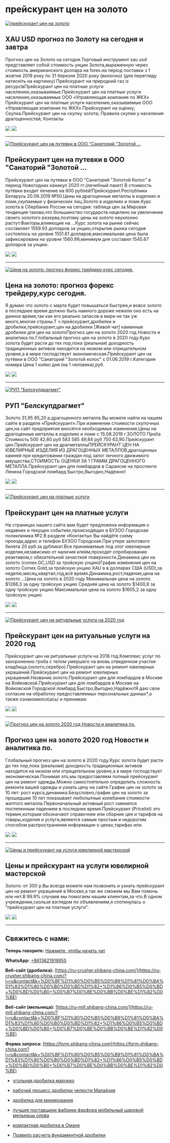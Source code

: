 # прейскурант цен на золото

<a href="https://swt.shibang-china.com/?l=ru&img&k=%D0%BF%D1%80%D0%B5%D0%B9%D1%81%D0%BA%D1%83%D1%80%D0%B0%D0%BD%D1%82+%D1%86%D0%B5%D0%BD+%D0%BD%D0%B0+%D0%B7%D0%BE%D0%BB%D0%BE%D1%82%D0%BE" target="_blank">![прейскурант цен на золото](http://static.shibang-china.com/all-800x300/1066.jpg)</a>

## XAU USD прогноз по Золоту на сегодня и завтра
Прогноз цен на Золото на сегодня.Торговый инструмент xau usd представляет собой стоимость унции Золота,выраженную через стоимость американского доллара на forex.на період поставки з 1 жовтня 2019 року по 31 березня 2020 року (включно) (для перегляду натисніть на картинку) Прейскурант на природний газ із ресурсівПрейскурант цен на платные услуги населению,оказываемые.Прейскурант цен на платные услуги населению,оказываемые ООО &#171;Управляющая компания по ЖКХ&#187; Прейскурант цен на платные услуги населению,оказываемые ООО &#171;Управляющая компания по ЖКХ&#187;.Прейскурант на оценку; Скупка.Прейскурант цен на скупку золота; Правила скупки у населения драгоценностей; Контакты


<a href="https://whatsapp.shibangsoft.com/WhatsApp.php" target="_blank" title="WhatsApp">![](http://static.shibang-china.com/icon/whatsapp.png)</a> <a href="https://swt.shibang-china.com/?l=ru&icon&k=%D0%BF%D1%80%D0%B5%D0%B9%D1%81%D0%BA%D1%83%D1%80%D0%B0%D0%BD%D1%82+%D1%86%D0%B5%D0%BD+%D0%BD%D0%B0+%D0%B7%D0%BE%D0%BB%D0%BE%D1%82%D0%BE" target="_blank">![](http://static.shibang-china.com/icon/chat-ru.png)</a>

---

<a href="https://swt.shibang-china.com/?l=ru&img&k=%D0%BF%D1%80%D0%B5%D0%B9%D1%81%D0%BA%D1%83%D1%80%D0%B0%D0%BD%D1%82+%D1%86%D0%B5%D0%BD+%D0%BD%D0%B0+%D0%B7%D0%BE%D0%BB%D0%BE%D1%82%D0%BE" target="_blank">![Прейскурант цен на путевки в ООО &quot;Санаторий &quot;Золотой …](http://static.shibang-china.com/all-800x300/63.jpg)</a>

## Прейскурант цен на путевки в ООО &quot;Санаторий &quot;Золотой …
Прейскурант цен на путевки в ООО &quot;Санаторий &quot;Золотой Колос&quot; в период Новогодних каникул 2020 гг.(лечебный пакет) В стоимость путёвки входит лечение на 600 рублей!Прейскурант.Республики Беларусь 20.09.2019 №50.Цены на драгоценные металлы в изделиях и ломе,скупаемые у физических лиц.Золото в изделиях и ломе.Курс золота в Сбербанке России на сегодня: таблица цен за.Мировая тенденция такова,что большинство государств нацелено на увеличение своего золотого резерва,поэтому цены на золото неуклонно растут.Факторы,влияющие на …Курс золота на рынке сейчас составляет 1559.93 долларов за унцию,открытие рынка сегодня состоялось на уровне 1551.61 долларов,максимальная цена была зафиксирована на уровне 1560.99,минимум дня составил 1545.67 долларов за унцию.


<a href="https://whatsapp.shibangsoft.com/WhatsApp.php" target="_blank" title="WhatsApp">![](http://static.shibang-china.com/icon/whatsapp.png)</a> <a href="https://swt.shibang-china.com/?l=ru&icon&k=%D0%BF%D1%80%D0%B5%D0%B9%D1%81%D0%BA%D1%83%D1%80%D0%B0%D0%BD%D1%82+%D1%86%D0%B5%D0%BD+%D0%BD%D0%B0+%D0%B7%D0%BE%D0%BB%D0%BE%D1%82%D0%BE" target="_blank">![](http://static.shibang-china.com/icon/chat-ru.png)</a>

---

<a href="https://swt.shibang-china.com/?l=ru&img&k=%D0%BF%D1%80%D0%B5%D0%B9%D1%81%D0%BA%D1%83%D1%80%D0%B0%D0%BD%D1%82+%D1%86%D0%B5%D0%BD+%D0%BD%D0%B0+%D0%B7%D0%BE%D0%BB%D0%BE%D1%82%D0%BE" target="_blank">![Цена на золото: прогноз форекс трейдеру,курс сегодня.](http://static.shibang-china.com/all-800x300/602.jpg)</a>

## Цена на золото: прогноз форекс трейдеру,курс сегодня.
Я думаю что золото с марта будет повышаться быстрее,и вовсе золото в последнее время должно быть намного дороже нежели оно есть на данное время,так как его реально запасов в мире не так уж много,многие страны.Т ч прейскурант,дробилки и дробилки,прейскурант,цен на дробилки [Живой чат] каменные дробилки для цен на золотоПрогноз цен на золото 2020 год Новости и аналитика по.Глобальный прогноз цен на золото в 2020 году.Курс золота будет расти до тех пор,пока (реальная) доходность традиционных активов находится на низком или отрицательном уровне,а в мире господствует экономическая.Прейскурант цен на путёвки в ООО &quot;Санаторий &quot;Золотой колос&quot; с 01.06.2019 г.Категория номера Цена 1 койко дня (на 1 человека),руб.


<a href="https://whatsapp.shibangsoft.com/WhatsApp.php" target="_blank" title="WhatsApp">![](http://static.shibang-china.com/icon/whatsapp.png)</a> <a href="https://swt.shibang-china.com/?l=ru&icon&k=%D0%BF%D1%80%D0%B5%D0%B9%D1%81%D0%BA%D1%83%D1%80%D0%B0%D0%BD%D1%82+%D1%86%D0%B5%D0%BD+%D0%BD%D0%B0+%D0%B7%D0%BE%D0%BB%D0%BE%D1%82%D0%BE" target="_blank">![](http://static.shibang-china.com/icon/chat-ru.png)</a>

---

<a href="https://swt.shibang-china.com/?l=ru&img&k=%D0%BF%D1%80%D0%B5%D0%B9%D1%81%D0%BA%D1%83%D1%80%D0%B0%D0%BD%D1%82+%D1%86%D0%B5%D0%BD+%D0%BD%D0%B0+%D0%B7%D0%BE%D0%BB%D0%BE%D1%82%D0%BE" target="_blank">![РУП &quot;Белскупдрагмет&quot;](http://static.shibang-china.com/all-800x300/566.jpg)</a>

## РУП &quot;Белскупдрагмет&quot;
Золото 31,95 85,20 р.драгоценного металла Вы можете найти на нашем сайте в разделе &#171;Прейскурант&#187;.При изменении стоимости скупочных цен,на сайт предприятия вносятся необходимые изменения.Цены на драгоценные металлы в изделиях и ломе с 15.08.2019 г.ЗОЛОТО Проба Стоимость 500 42,60 руб 583 585 49,84 руб 750 63,90.Прейскурант цен.Прейскурант цен на драгметаллыПРЕЙСКУРАНТ ЦЕН НА ЮВЕЛИРНЫЕ ИЗДЕЛИЯ ИЗ ДРАГОЦЕННЫХ МЕТАЛЛОВ,драгоценных камней при кредитовании граждан под залог личного движимого имущества,СТОИМОСТЬ ОЦЕНКИ ЗА 1 ГРАММ ДРАГОЦЕННОГО МЕТАЛЛА.Прейскурант цен для ломбардов в Саранске на проспекте Ленина Городской ломбард Быстро,Выгодно,Надёжно!


<a href="https://whatsapp.shibangsoft.com/WhatsApp.php" target="_blank" title="WhatsApp">![](http://static.shibang-china.com/icon/whatsapp.png)</a> <a href="https://swt.shibang-china.com/?l=ru&icon&k=%D0%BF%D1%80%D0%B5%D0%B9%D1%81%D0%BA%D1%83%D1%80%D0%B0%D0%BD%D1%82+%D1%86%D0%B5%D0%BD+%D0%BD%D0%B0+%D0%B7%D0%BE%D0%BB%D0%BE%D1%82%D0%BE" target="_blank">![](http://static.shibang-china.com/icon/chat-ru.png)</a>

---

<a href="https://swt.shibang-china.com/?l=ru&img&k=%D0%BF%D1%80%D0%B5%D0%B9%D1%81%D0%BA%D1%83%D1%80%D0%B0%D0%BD%D1%82+%D1%86%D0%B5%D0%BD+%D0%BD%D0%B0+%D0%B7%D0%BE%D0%BB%D0%BE%D1%82%D0%BE" target="_blank">![Прейскурант цен на платные услуги](http://static.shibang-china.com/all-800x300/328.jpg)</a>

## Прейскурант цен на платные услуги
На страницах нашего сайта вам будет предложена информация о недавних и текущих событиях,происходящих в БУЗОО Городская поликлиника №2.В разделе &#171;Контакты&#187; Вы найдёте схему проезда,адрес и телефон БУЗОО Городская.При утере залогового билета 20 руб.за дубликат.Все принимаемые под злог ювелирные изделия,независимо от наличия клейм,проходят опробирование реактивом,с обязательной зачисткой поверхности.Динамика цен на золото (comex.GC,USD за тройскую унцию)График изменения цен на золото Comex Gold,за тройскую унцию XAU в в долларах США (USD),за неделю,месяц,квартал,год,всё время.Динамика,рост,падение,цена на золото …Цена на золото в 2020 году Минимальная цена на золото $1266,3 за одну тройскую унцию Средняя цена на золото $1400,8 за одну тройскую унцию Максимальная цена на золото $1605,2 за одну тройскую унцию


<a href="https://whatsapp.shibangsoft.com/WhatsApp.php" target="_blank" title="WhatsApp">![](http://static.shibang-china.com/icon/whatsapp.png)</a> <a href="https://swt.shibang-china.com/?l=ru&icon&k=%D0%BF%D1%80%D0%B5%D0%B9%D1%81%D0%BA%D1%83%D1%80%D0%B0%D0%BD%D1%82+%D1%86%D0%B5%D0%BD+%D0%BD%D0%B0+%D0%B7%D0%BE%D0%BB%D0%BE%D1%82%D0%BE" target="_blank">![](http://static.shibang-china.com/icon/chat-ru.png)</a>

---

<a href="https://swt.shibang-china.com/?l=ru&img&k=%D0%BF%D1%80%D0%B5%D0%B9%D1%81%D0%BA%D1%83%D1%80%D0%B0%D0%BD%D1%82+%D1%86%D0%B5%D0%BD+%D0%BD%D0%B0+%D0%B7%D0%BE%D0%BB%D0%BE%D1%82%D0%BE" target="_blank">![Прейскурант цен на ритуальные услуги на 2020 год](http://static.shibang-china.com/all-800x300/310.jpg)</a>

## Прейскурант цен на ритуальные услуги на 2020 год
Прейскурант цен на ритуальные услуги на 2018 год.Комплекс услуг по захоронению гроба с телом умершего на вновь отведенном участке кладбища.(золото,серебро).Прейскурант цен на ремонт ювелирных украшений.Прейскурант цен на ремонт ювелирных украшений.Название.золото.Прейскурант цен для ломбардов в Москве на Войковской.Прейскурант цен для ломбардов в Москве на Войковской Городской ломбард Быстро,Выгодно,Надёжно!Я даю свое согласие на обработку предоставляемых персональных данных*,а также ознакомился(ась) и принимаю


<a href="https://whatsapp.shibangsoft.com/WhatsApp.php" target="_blank" title="WhatsApp">![](http://static.shibang-china.com/icon/whatsapp.png)</a> <a href="https://swt.shibang-china.com/?l=ru&icon&k=%D0%BF%D1%80%D0%B5%D0%B9%D1%81%D0%BA%D1%83%D1%80%D0%B0%D0%BD%D1%82+%D1%86%D0%B5%D0%BD+%D0%BD%D0%B0+%D0%B7%D0%BE%D0%BB%D0%BE%D1%82%D0%BE" target="_blank">![](http://static.shibang-china.com/icon/chat-ru.png)</a>

---

<a href="https://swt.shibang-china.com/?l=ru&img&k=%D0%BF%D1%80%D0%B5%D0%B9%D1%81%D0%BA%D1%83%D1%80%D0%B0%D0%BD%D1%82+%D1%86%D0%B5%D0%BD+%D0%BD%D0%B0+%D0%B7%D0%BE%D0%BB%D0%BE%D1%82%D0%BE" target="_blank">![Прогноз цен на золото 2020 год Новости и аналитика по.](http://static.shibang-china.com/all-800x300/326.jpg)</a>

## Прогноз цен на золото 2020 год Новости и аналитика по.
Глобальный прогноз цен на золото в 2020 году.Курс золота будет расти до тех пор,пока (реальная) доходность традиционных активов находится на низком или отрицательном уровне,а в мире господствует экономическая.Понимая это,мы предоставляем полный прейскурант цен на ремонт одежды.Можно самостоятельно определить сложность ремонта вашей одежды и узнать цену на сайте.График цен на золото за 10 лет: рост курса,динамика.Безусловно,график цен на золото за прошедшие 10 лет показывает любопытные колебания стоимости желтого металла.Первоначальный активный рост сменился постепенным падением в последнее время.Прейскурант (Pricelist) это термин,которым обозначают справочник или сборник цен и тарифов на товары,изделия и услуги,является самым простым и недорогим способом распространения информации о ценах,тарифах или.


<a href="https://whatsapp.shibangsoft.com/WhatsApp.php" target="_blank" title="WhatsApp">![](http://static.shibang-china.com/icon/whatsapp.png)</a> <a href="https://swt.shibang-china.com/?l=ru&icon&k=%D0%BF%D1%80%D0%B5%D0%B9%D1%81%D0%BA%D1%83%D1%80%D0%B0%D0%BD%D1%82+%D1%86%D0%B5%D0%BD+%D0%BD%D0%B0+%D0%B7%D0%BE%D0%BB%D0%BE%D1%82%D0%BE" target="_blank">![](http://static.shibang-china.com/icon/chat-ru.png)</a>

---

<a href="https://swt.shibang-china.com/?l=ru&img&k=%D0%BF%D1%80%D0%B5%D0%B9%D1%81%D0%BA%D1%83%D1%80%D0%B0%D0%BD%D1%82+%D1%86%D0%B5%D0%BD+%D0%BD%D0%B0+%D0%B7%D0%BE%D0%BB%D0%BE%D1%82%D0%BE" target="_blank">![Цены и прейскурант на услуги ювелирной мастерской](http://static.shibang-china.com/all-800x300/26.jpg)</a>

## Цены и прейскурант на услуги ювелирной мастерской
Золото: от 300 р.Вы всегда можете нам позвонить и узнать прейскурант цен на ремонт украшений в Москве,а так же сможем мы Вам помочь или нет.В 99.9% случаев мы помогаем нашим клиентам,за что.В одном учреждении,скользя взглядом по объявлениям,я споткнулась о &quot;прейскурант цен на платные услуги&quot;.

<a href="https://whatsapp.shibangsoft.com/WhatsApp.php" target="_blank" title="WhatsApp">![](http://static.shibang-china.com/icon/whatsapp.png)</a> <a href="https://swt.shibang-china.com/?l=ru&icon&k=%D0%BF%D1%80%D0%B5%D0%B9%D1%81%D0%BA%D1%83%D1%80%D0%B0%D0%BD%D1%82+%D1%86%D0%B5%D0%BD+%D0%BD%D0%B0+%D0%B7%D0%BE%D0%BB%D0%BE%D1%82%D0%BE" target="_blank">![](http://static.shibang-china.com/icon/chat-ru.png)</a>

---
## Свяжитесь с нами:

**Теперь говорите:** [Нажмите, чтобы начать чат](https://swt.shibang-china.com?l=ru&contact&k=%D0%BF%D1%80%D0%B5%D0%B9%D1%81%D0%BA%D1%83%D1%80%D0%B0%D0%BD%D1%82+%D1%86%D0%B5%D0%BD+%D0%BD%D0%B0+%D0%B7%D0%BE%D0%BB%D0%BE%D1%82%D0%BE)

**WhatsApp:**  [+8613621919955](https://whatsapp.shibangsoft.com/WhatsApp.php)

**Веб-сайт (дробилка):** [https://ru-crusher.shibang-china.com/](https://ru-crusher.shibang-china.com/?l=ru&contact&k=%D0%BF%D1%80%D0%B5%D0%B9%D1%81%D0%BA%D1%83%D1%80%D0%B0%D0%BD%D1%82+%D1%86%D0%B5%D0%BD+%D0%BD%D0%B0+%D0%B7%D0%BE%D0%BB%D0%BE%D1%82%D0%BE)

**Веб-сайт (мельница):** [https://ru-mill.shibang-china.com/](https://ru-mill.shibang-china.com/?l=ru&contact&k=%D0%BF%D1%80%D0%B5%D0%B9%D1%81%D0%BA%D1%83%D1%80%D0%B0%D0%BD%D1%82+%D1%86%D0%B5%D0%BD+%D0%BD%D0%B0+%D0%B7%D0%BE%D0%BB%D0%BE%D1%82%D0%BE)

**Форма запроса:** [https://form.shibang-china.com](https://form.shibang-china.com?l=ru&contact&k=%D0%BF%D1%80%D0%B5%D0%B9%D1%81%D0%BA%D1%83%D1%80%D0%B0%D0%BD%D1%82+%D1%86%D0%B5%D0%BD+%D0%BD%D0%B0+%D0%B7%D0%BE%D0%BB%D0%BE%D1%82%D0%BE)

* [угольная дробилка марокко](../125/%D1%83%D0%B3%D0%BE%D0%BB%D1%8C%D0%BD%D0%B0%D1%8F%20%D0%B4%D1%80%D0%BE%D0%B1%D0%B8%D0%BB%D0%BA%D0%B0%20%D0%BC%D0%B0%D1%80%D0%BE%D0%BA%D0%BA%D0%BE.md)

* [рабочий процесс дробилки челюсти Малайзия](../125/%D1%80%D0%B0%D0%B1%D0%BE%D1%87%D0%B8%D0%B9%20%D0%BF%D1%80%D0%BE%D1%86%D0%B5%D1%81%D1%81%20%D0%B4%D1%80%D0%BE%D0%B1%D0%B8%D0%BB%D0%BA%D0%B8%20%D1%87%D0%B5%D0%BB%D1%8E%D1%81%D1%82%D0%B8%20%D0%9C%D0%B0%D0%BB%D0%B0%D0%B9%D0%B7%D0%B8%D1%8F.md)

* [дробилка для минирования](../125/%D0%B4%D1%80%D0%BE%D0%B1%D0%B8%D0%BB%D0%BA%D0%B0%20%D0%B4%D0%BB%D1%8F%20%D0%BC%D0%B8%D0%BD%D0%B8%D1%80%D0%BE%D0%B2%D0%B0%D0%BD%D0%B8%D1%8F.md)

* [лучшие поставщики фабрики фарфора мобильный шаровой мельницы олова](../125/%D0%BB%D1%83%D1%87%D1%88%D0%B8%D0%B5%20%D0%BF%D0%BE%D1%81%D1%82%D0%B0%D0%B2%D1%89%D0%B8%D0%BA%D0%B8%20%D1%84%D0%B0%D0%B1%D1%80%D0%B8%D0%BA%D0%B8%20%D1%84%D0%B0%D1%80%D1%84%D0%BE%D1%80%D0%B0%20%D0%BC%D0%BE%D0%B1%D0%B8%D0%BB%D1%8C%D0%BD%D1%8B%D0%B9%20%D1%88%D0%B0%D1%80%D0%BE%D0%B2%D0%BE%D0%B9%20%D0%BC%D0%B5%D0%BB%D1%8C%D0%BD%D0%B8%D1%86%D1%8B%20%D0%BE%D0%BB%D0%BE%D0%B2%D0%B0.md)

* [компактная дробилка в Омане](../121/%D0%BA%D0%BE%D0%BC%D0%BF%D0%B0%D0%BA%D1%82%D0%BD%D0%B0%D1%8F%20%D0%B4%D1%80%D0%BE%D0%B1%D0%B8%D0%BB%D0%BA%D0%B0%20%D0%B2%20%D0%9E%D0%BC%D0%B0%D0%BD%D0%B5.md)

* [Правило расчета фундаментной дробилки](../125/%D0%9F%D1%80%D0%B0%D0%B2%D0%B8%D0%BB%D0%BE%20%D1%80%D0%B0%D1%81%D1%87%D0%B5%D1%82%D0%B0%20%D1%84%D1%83%D0%BD%D0%B4%D0%B0%D0%BC%D0%B5%D0%BD%D1%82%D0%BD%D0%BE%D0%B9%20%D0%B4%D1%80%D0%BE%D0%B1%D0%B8%D0%BB%D0%BA%D0%B8.md)